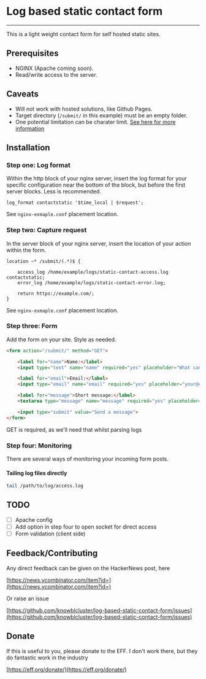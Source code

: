 # Log based static contact form
---

This is a light weight contact form for self hosted static sites.

## Prerequisites

- NGINX (Apache coming soon).
- Read/write access to the server.

## Caveats

- Will not work with hosted solutions, like Github Pages.
- Target directory (`/submit/` in this example) must be an empty folder.
- One potential limitation can be charater limit. [See here for more information](http://stackoverflow.com/questions/2659952/maximum-length-of-http-get-request)

## Installation

### Step one: Log format

Within the http block of your nginx server, insert the log format for your specific configuration near the bottom of the block, but before the first server blocks. Less is recommended.

```nginx
log_format contactstatic '$time_local | $request';
```

See `nginx-exmaple.conf` placement location.

### Step two: Capture request

In the server block of your nginx server, insert the location of your action within the form.

```nginx
location ~* /submit/(.*)$ {

	access_log /home/example/logs/static-contact-access.log contactstatic;
	error_log /home/example/logs/static-contact-error.log;

	return https://example.com/;
}
```

See `nginx-exmaple.conf` placement location.

### Step three: Form

Add the form on your site. Style as needed.

```html
<form action="/submit/" method="GET">

	<label for="name">Name:</label>
	<input type="text" name="name" required="yes" placeholder="What can I call you?">

	<label for="email">Email:</label>
	<input type="email" name="email" required="yes" placeholder="your@email.com">

	<label for="message">Short message:</label>
	<textarea type="message" name="message" required="yes" placeholder="What do you want to say (in 140 characters)?" maxlength="140"></textarea>

	<input type="submit" value="Send a message">
</form>
```


GET is required, as we'll need that whilst parsing logs

### Step four: Monitoring

There are several ways of monitoring your incoming form posts.

#### Tailing log files directly

```bash
tail /path/to/log/access.log
```


## TODO

- [ ] Apache config
- [ ] Add option in step four to open socket for direct access
- [ ] Form validation (client side)

## Feedback/Contributing

Any direct feedback can be given on the HackerNews post, here

[https://news.ycombinator.com/item?id=](https://news.ycombinator.com/item?id=)

Or raise an issue

[https://github.com/knowblcluster/log-based-static-contact-form/issues](https://github.com/knowblcluster/log-based-static-contact-form/issues)

## Donate

If this is useful to you, please donate to the EFF. I don't work there,
but they do fantastic work in the industry

[https://eff.org/donate/](https://eff.org/donate/)
